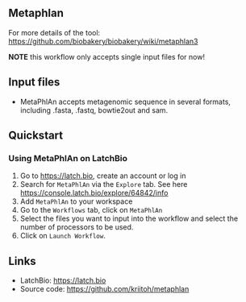 Metaphlan
--
For more details of the tool: https://github.com/biobakery/biobakery/wiki/metaphlan3

**NOTE** this workflow only accepts single input files for now!

## Input files 
* MetaPhlAn accepts metagenomic sequence in several formats, including .fasta, .fastq, bowtie2out and sam.

## Quickstart
### Using MetaPhlAn on LatchBio
1. Go to https://latch.bio, create an account or log in
2. Search for `MetaPhlAn` via the `Explore` tab. See here https://console.latch.bio/explore/64842/info
3. Add `MetaPhlAn` to your workspace
4. Go to the `Workflows` tab, click on `MetaPhlAn`
5. Select the files you want to input into the workflow and select the number of processors to be used.
6. Click on `Launch Workflow`.


## Links
- LatchBio: https://latch.bio
- Source code: https://github.com/kriitoh/metaphlan

